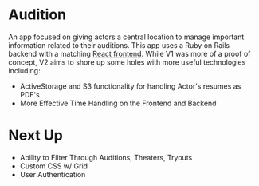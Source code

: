 # Audition

An app focused on giving actors a central location to manage important information related to their auditions. This app uses a  Ruby on Rails backend with a matching [React frontend](https://github.com/QMaximillian/frontend-mod-5-audition). While V1 was more of a proof of concept, V2 aims to shore up some holes with more useful technologies including:

- ActiveStorage and S3 functionality for handling Actor's resumes as PDF's  
- More Effective Time Handling on the Frontend and Backend 

# Next Up
- Ability to Filter Through Auditions, Theaters, Tryouts
- Custom CSS w/ Grid  
- User Authentication  
